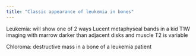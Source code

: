 ```yaml
---
title: "Classic appearance of leukemia in bones"
---
```

Leukemia: will show one of 2 ways
Lucent metaphyseal bands in a kid
T1W imaging with marrow darker than adjacent disks and muscle
T2 is variable 

Chloroma: destructive mass in a bone of a leukemia patient


